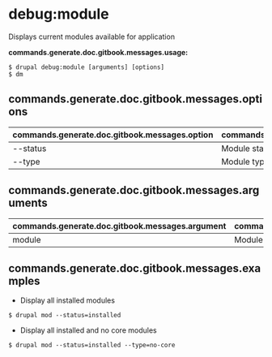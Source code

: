 # debug:module
Displays current modules available for application

**commands.generate.doc.gitbook.messages.usage:**
```
$ drupal debug:module [arguments] [options]
$ dm  
```

## commands.generate.doc.gitbook.messages.options
commands.generate.doc.gitbook.messages.option | commands.generate.doc.gitbook.messages.details
-------|-------------
--status | Module status [installed|uninstalled]
--type | Module type [core|no-core]

## commands.generate.doc.gitbook.messages.arguments
commands.generate.doc.gitbook.messages.argument | commands.generate.doc.gitbook.messages.details
---------|-------------
module | Module name

## commands.generate.doc.gitbook.messages.examples
* Display all installed modules
```
$ drupal mod --status=installed
```
* Display all installed and no core modules
```
$ drupal mod --status=installed --type=no-core
```
